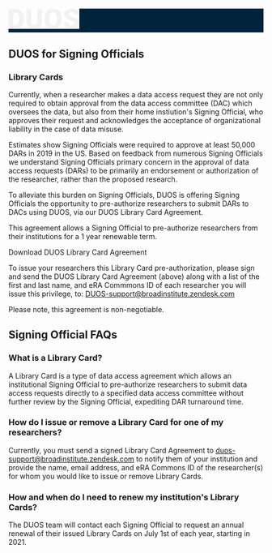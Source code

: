 <h1 style="background-color:#00243c;">
  <img alt="DUOS" src="duos_logo.svg" class="center" width="140px" height="40px">
</h1>

## DUOS for Signing Officials

### Library Cards

Currently, when a researcher makes a data access request they are not only required to obtain approval from the data access committee (DAC) which oversees the data, but also from their home instiution's Signing Official, who approves their request and acknowledges the acceptance of organizational liability in the case of data misuse.

Estimates show Signing Officials were required to approve at least 50,000 DARs in 2019 in the US. Based on feedback from numerous Signing Officials we understand Signing Officials primary concern in the approval of data access requests (DARs) to be primarily an endorsement or authorization of the researcher, rather than the proposed research.

To alleviate this burden on Signing Officials, DUOS is offering Signing Officials the opportunity to pre-authorize researchers to submit DARs to DACs using DUOS, via our DUOS Library Card Agreement.

This agreement allows a Signing Official to pre-authorize researchers from their institutions for a 1 year renewable term.

Download DUOS Library Card Agreement

To issue your researchers this Library Card pre-authorization, please sign and send the DUOS Library Card Agreement (above) along with a list of the first and last name, and eRA Commmons ID of each researcher you will issue this privilege, to: DUOS-support@broadinstitute.zendesk.com

Please note, this agreement is non-negotiable.

## Signing Official FAQs
### What is a Library Card?
A Library Card is a type of data access agreement which allows an institutional Signing Official to pre-authorize researchers to submit data access requests directly to a specified data access committee without further review by the Signing Official, expediting DAR turnaround time.

### How do I issue or remove a Library Card for one of my researchers?
Currently, you must send a signed Library Card Agreement to duos-support@broadinstitute.zendesk.com to notify them of your institution and provide the name, email address, and eRA Commons ID of the researcher(s) for whom you would like to issue or remove Library Cards.

### How and when do I need to renew my institution's Library Cards?
The DUOS team will contact each Signing Official to request an annual renewal of their issued Library Cards on July 1st of each year, starting in 2021.
